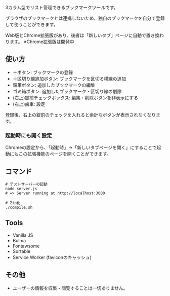 3カラム型でリスト管理できるブックマークツールです。

ブラウザのブックマークとは連携しないため、独自のブックマークを自分で登録して使うことができます。

Web版とChrome拡張版があり、後者は「新しいタブ」ページに自動で置き換わります。
※Chrome拡張版は開発中

## 使い方
- ＋ボタン: ブックマークの登録
- ＋区切り線追加ボタン: ブックマークを区切る横線の追加
- 鉛筆ボタン: 追加したブックマークの編集
- ゴミ箱ボタン: 追加したブックマーク・区切り線の削除
- (右上)錠前チェックボックス: 編集・削除ボタンを非表示にする
- (右上)歯車: 設定

登録後、右上の錠前のチェックを入れると余計なボタンが表示されなくなります。

### 起動時にも開く設定
Chromeの設定から、「起動時」→「新しいタブページを開く」にすることで起動にもこの拡張機能のページを開くことができます。

## コマンド

```
# テストサーバーの起動
node server.js
# => Server running at http://localhost:3000

# Zip化
./compile.sh
```

## Tools
- Vanilla JS
- Bulma
- Fontawsome
- Sortable
- Service Worker (faviconのキャッシュ)

## その他
- ユーザーの情報を収集・閲覧することは一切ありません。
